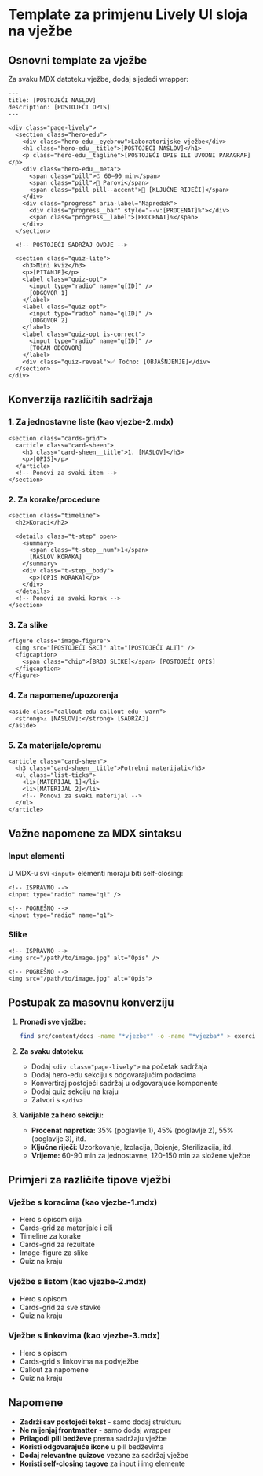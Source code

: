 # Template za primjenu Lively UI sloja na vježbe

## Osnovni template za vježbe

Za svaku MDX datoteku vježbe, dodaj sljedeći wrapper:

```mdx
---
title: [POSTOJEĆI NASLOV]
description: [POSTOJEĆI OPIS]
---

<div class="page-lively">
  <section class="hero-edu">
    <div class="hero-edu__eyebrow">Laboratorijske vježbe</div>
    <h1 class="hero-edu__title">[POSTOJEĆI NASLOV]</h1>
    <p class="hero-edu__tagline">[POSTOJEĆI OPIS ILI UVODNI PARAGRAF]</p>
    <div class="hero-edu__meta">
      <span class="pill">⏱ 60–90 min</span>
      <span class="pill">👥 Parovi</span>
      <span class="pill pill--accent">🎯 [KLJUČNE RIJEČI]</span>
    </div>
    <div class="progress" aria-label="Napredak">
      <div class="progress__bar" style="--v:[PROCENAT]%"></div>
      <span class="progress__label">[PROCENAT]%</span>
    </div>
  </section>

  <!-- POSTOJEĆI SADRŽAJ OVDJE -->

  <section class="quiz-lite">
    <h3>Mini kviz</h3>
    <p>[PITANJE]</p>
    <label class="quiz-opt">
      <input type="radio" name="q[ID]" />
      [ODGOVOR 1]
    </label>
    <label class="quiz-opt">
      <input type="radio" name="q[ID]" />
      [ODGOVOR 2]
    </label>
    <label class="quiz-opt is-correct">
      <input type="radio" name="q[ID]" />
      [TOČAN ODGOVOR]
    </label>
    <div class="quiz-reveal">✅ Točno: [OBJAŠNJENJE]</div>
  </section>
</div>
```

## Konverzija različitih sadržaja

### 1. Za jednostavne liste (kao vjezbe-2.mdx)
```mdx
<section class="cards-grid">
  <article class="card-sheen">
    <h3 class="card-sheen__title">1. [NASLOV]</h3>
    <p>[OPIS]</p>
  </article>
  <!-- Ponovi za svaki item -->
</section>
```

### 2. Za korake/procedure
```mdx
<section class="timeline">
  <h2>Koraci</h2>
  
  <details class="t-step" open>
    <summary>
      <span class="t-step__num">1</span>
      [NASLOV KORAKA]
    </summary>
    <div class="t-step__body">
      <p>[OPIS KORAKA]</p>
    </div>
  </details>
  <!-- Ponovi za svaki korak -->
</section>
```

### 3. Za slike
```mdx
<figure class="image-figure">
  <img src="[POSTOJEĆI SRC]" alt="[POSTOJEĆI ALT]" />
  <figcaption>
    <span class="chip">[BROJ SLIKE]</span> [POSTOJEĆI OPIS]
  </figcaption>
</figure>
```

### 4. Za napomene/upozorenja
```mdx
<aside class="callout-edu callout-edu--warn">
  <strong>⚠️ [NASLOV]:</strong> [SADRŽAJ]
</aside>
```

### 5. Za materijale/opremu
```mdx
<article class="card-sheen">
  <h3 class="card-sheen__title">Potrebni materijali</h3>
  <ul class="list-ticks">
    <li>[MATERIJAL 1]</li>
    <li>[MATERIJAL 2]</li>
    <!-- Ponovi za svaki materijal -->
  </ul>
</article>
```

## Važne napomene za MDX sintaksu

### Input elementi
U MDX-u svi `<input>` elementi moraju biti self-closing:
```mdx
<!-- ISPRAVNO -->
<input type="radio" name="q1" />

<!-- POGREŠNO -->
<input type="radio" name="q1">
```

### Slike
```mdx
<!-- ISPRAVNO -->
<img src="/path/to/image.jpg" alt="Opis" />

<!-- POGREŠNO -->
<img src="/path/to/image.jpg" alt="Opis">
```

## Postupak za masovnu konverziju

1. **Pronađi sve vježbe:**
   ```bash
   find src/content/docs -name "*vjezbe*" -o -name "*vjezba*" > exercise_files.txt
   ```

2. **Za svaku datoteku:**
   - Dodaj `<div class="page-lively">` na početak sadržaja
   - Dodaj hero-edu sekciju s odgovarajućim podacima
   - Konvertiraj postojeći sadržaj u odgovarajuće komponente
   - Dodaj quiz sekciju na kraju
   - Zatvori s `</div>`

3. **Varijable za hero sekciju:**
   - **Procenat napretka:** 35% (poglavlje 1), 45% (poglavlje 2), 55% (poglavlje 3), itd.
   - **Ključne riječi:** Uzorkovanje, Izolacija, Bojenje, Sterilizacija, itd.
   - **Vrijeme:** 60-90 min za jednostavne, 120-150 min za složene vježbe

## Primjeri za različite tipove vježbi

### Vježbe s koracima (kao vjezbe-1.mdx)
- Hero s opisom cilja
- Cards-grid za materijale i cilj
- Timeline za korake
- Cards-grid za rezultate
- Image-figure za slike
- Quiz na kraju

### Vježbe s listom (kao vjezbe-2.mdx)
- Hero s opisom
- Cards-grid za sve stavke
- Quiz na kraju

### Vježbe s linkovima (kao vjezbe-3.mdx)
- Hero s opisom
- Cards-grid s linkovima na podvježbe
- Callout za napomene
- Quiz na kraju

## Napomene

- **Zadrži sav postojeći tekst** - samo dodaj strukturu
- **Ne mijenjaj frontmatter** - samo dodaj wrapper
- **Prilagodi pill bedževe** prema sadržaju vježbe
- **Koristi odgovarajuće ikone** u pill bedževima
- **Dodaj relevantne quizove** vezane za sadržaj vježbe
- **Koristi self-closing tagove** za input i img elemente
